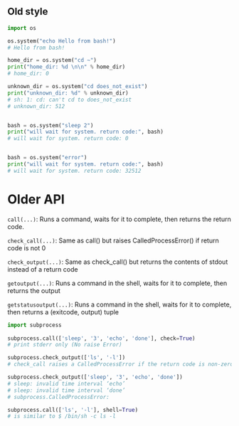 ## Old style
```python
import os

os.system("echo Hello from bash!")
# Hello from bash!

home_dir = os.system("cd ~")
print("home_dir: %d \n\n" % home_dir)
# home_dir: 0

unknown_dir = os.system("cd does_not_exist")
print("unknown_dir: %d" % unknown_dir)
# sh: 1: cd: can't cd to does_not_exist
# unknown_dir: 512


bash = os.system("sleep 2")
print("will wait for system. return code:", bash)
# will wait for system. return code: 0


bash = os.system("error")
print("will wait for system. return code:", bash)
# will wait for system. return code: 32512
```



Older API
=========
`call(...)`: Runs a command, waits for it to complete, then returns
    the return code.

`check_call(...)`: Same as call() but raises CalledProcessError()
    if return code is not 0

`check_output(...)`: Same as check_call() but returns the contents of
    stdout instead of a return code

`getoutput(...)`: Runs a command in the shell, waits for it to complete,
    then returns the output
    
`getstatusoutput(...)`: Runs a command in the shell, waits for it to complete,
    then returns a (exitcode, output) tuple


```py
import subprocess
 
subprocess.call(['sleep', '3', 'echo', 'done'], check=True)
# print stderr only (No raise Error)

subprocess.check_output(['ls', '-l'])
# check_call raises a CalledProcessError if the return code is non-zero

subprocess.check_output(['sleep', '3', 'echo', 'done'])
# sleep: invalid time interval ‘echo’
# sleep: invalid time interval ‘done’
# subprocess.CalledProcessError:

subprocess.call(['ls', '-l'], shell=True)
# is similar to $ /bin/sh -c ls -l
```
